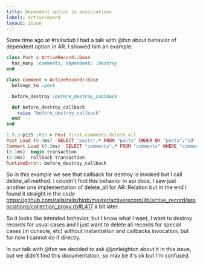 ```yaml
---
title: Dependent option in associations
labels: activerecord
layout: issue
---
```


Some time ago at #railsclub I had a talk with @fxn about behavior of dependent option in AR. 
I showed him an example:

``` ruby
class Post < ActiveRecord::Base
  has_many :comments, dependent: :destroy
end

class Comment < ActiveRecord::Base
  belongs_to :post

  before_destroy :before_destroy_callback

  def before_destroy_callback
    raise "before_destroy_callback"
  end
end

1.9.3-p125 :033 > Post.first.comments.delete_all
Post Load (0.1ms)  SELECT "posts".* FROM "posts" ORDER BY "posts"."id" ASC LIMIT 1
Comment Load (0.2ms)  SELECT "comments".* FROM "comments" WHERE "comments"."post_id" = ?  [["post_id", 1]]
(0.1ms)  begin transaction
(0.0ms)  rollback transaction
RuntimeError: before_destroy_callback
```

So in this example we see that callback for destroy is invoked but I call delete_all method.
I couldn't find this behavior in api docs, I saw just another one implementation of delete_all for AR::Relation but in the end I found it straight in the code https://github.com/rails/rails/blob/master/activerecord/lib/active_record/associations/collection_proxy.rb#L417 a bit later.

So it looks like intended behavior, but I know what I want, I want to destroy records for usual cases and I just want to delete all records for special cases (in console, etc) without instantiation and callbacks invocation, but for now I cannot do it directly.

In our talk with @fxn we decided to ask @jonleighton about it in this issue, but we didn't find this documentation, so may be it's ok but I'm confused.


